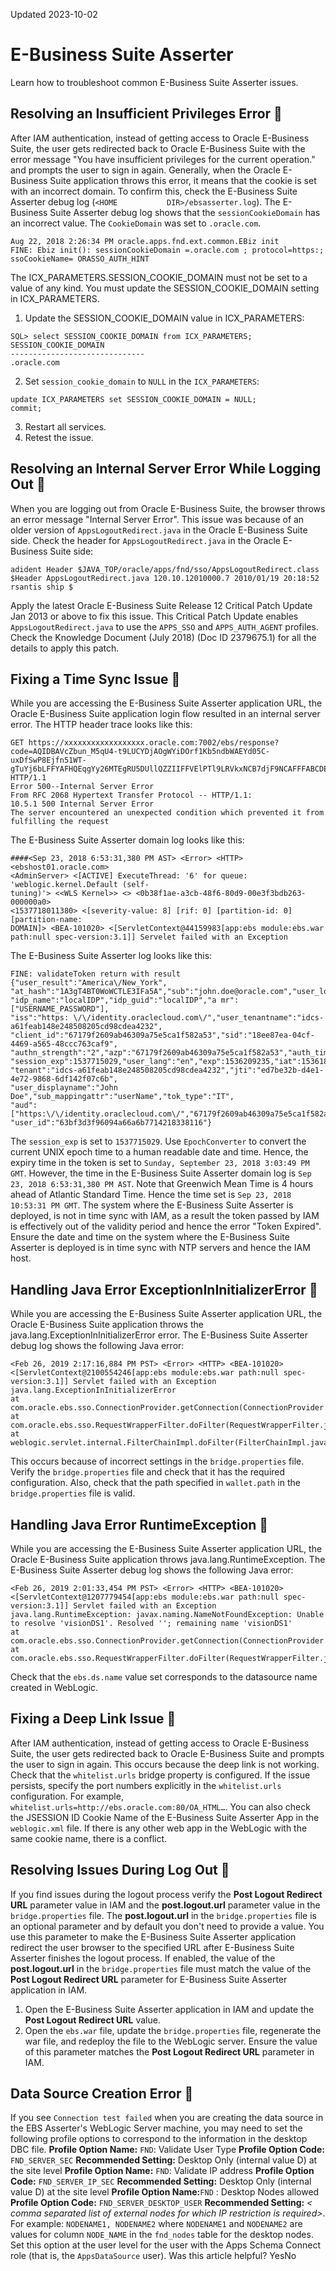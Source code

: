 Updated 2023-10-02
# E-Business Suite Asserter
Learn how to troubleshoot common E-Business Suite Asserter issues.
## Resolving an Insufficient Privileges Error 🔗 
After IAM authentication, instead of getting access to Oracle E-Business Suite, the user gets redirected back to Oracle E-Business Suite with the error message "You have insufficient privileges for the current operation." and prompts the user to sign in again.
Generally, when the Oracle E-Business Suite application throws this error, it means that the cookie is set with an incorrect domain. To confirm this, check the E-Business Suite Asserter debug log (`<HOME           DIR>/ebsasserter.log`). The E-Business Suite Asserter debug log shows that the `sessionCookieDomain` has an incorrect value. The `CookieDomain` was set to `.oracle.com`.
```
Aug 22, 2018 2:26:34 PM oracle.apps.fnd.ext.common.EBiz init
FINE: Ebiz init(): sessionCookieDomain =.oracle.com ; protocol=https:; ssoCookieName= ORASSO_AUTH_HINT
```

The ICX_PARAMETERS.SESSION_COOKIE_DOMAIN must not be set to a value of any kind. You must update the SESSION_COOKIE_DOMAIN setting in ICX_PARAMETERS.
  1. Update the SESSION_COOKIE_DOMAIN value in ICX_PARAMETERS:
```
SQL> select SESSION_COOKIE_DOMAIN from ICX_PARAMETERS;
SESSION_COOKIE_DOMAIN
------------------------------
.oracle.com
```

  2. Set `session_cookie_domain` to `NULL` in the `ICX_PARAMETERS`:
```
update ICX_PARAMETERS set SESSION_COOKIE_DOMAIN = NULL;
commit;
```

  3. Restart all services.
  4. Retest the issue.


## Resolving an Internal Server Error While Logging Out 🔗 
When you are logging out from Oracle E-Business Suite, the browser throws an error message "Internal Server Error".
This issue was because of an older version of `AppsLogoutRedirect.java` in the Oracle E-Business Suite side. 
Check the header for `AppsLogoutRedirect.java` in the Oracle E-Business Suite side:
```
adident Header $JAVA_TOP/oracle/apps/fnd/sso/AppsLogoutRedirect.class
$Header AppsLogoutRedirect.java 120.10.12010000.7 2010/01/19 20:18:52 rsantis ship $
```

Apply the latest Oracle E-Business Suite Release 12 Critical Patch Update Jan 2013 or above to fix this issue. This Critical Patch Update enables `AppsLogoutRedirect.java` to use the `APPS_SSO` and `APPS_AUTH_AGENT` profiles. Check the Knowledge Document (July 2018) (Doc ID 2379675.1) for all the details to apply this patch.
## Fixing a Time Sync Issue 🔗 
While you are accessing the E-Business Suite Asserter application URL, the Oracle E-Business Suite application login flow resulted in an internal server error.
The HTTP header trace looks like this:
```
GET https://xxxxxxxxxxxxxxxxxx.oracle.com:7002/ebs/response?code=AQIDBAVcZbun_M5qU4-t9LUCYDjAOgWYiDOrf1Kb5ndbWAEYd05C-uxDfSwP8Ejfn51WT-gTuYj6bLFFYAFHQEqgYy26MTEgRU5DUllQZZIIFFVElPTl9LRVkxNCB7djF9NCAFFFABCDEF= HTTP/1.1
Error 500--Internal Server Error
From RFC 2068 Hypertext Transfer Protocol -- HTTP/1.1:
10.5.1 500 Internal Server Error
The server encountered an unexpected condition which prevented it from fulfilling the request
```

The E-Business Suite Asserter domain log looks like this:
```
####<Sep 23, 2018 6:53:31,380 PM AST> <Error> <HTTP> <ebshost01.oracle.com>
<AdminServer> <[ACTIVE] ExecuteThread: '6' for queue: 'weblogic.kernel.Default (self-
tuning)'> <<WLS Kernel>> <> <0b38f1ae-a3cb-48f6-80d9-00e3f3bdb263-000000a0>
<1537718011380> <[severity-value: 8] [rif: 0] [partition-id: 0] [partition-name:
DOMAIN]> <BEA-101020> <[ServletContext@44159983[app:ebs module:ebs.war
path:null spec-version:3.1]] Servelet failed with an Exception
```

The E-Business Suite Asserter log looks like this:
```
FINE: validateToken return with result {"user_result":"America\/New_York",
"at_hash":"1A3gT4BT0WoWCTLE3IFa5A","sub":"john.doe@oracle.com","user_locale":"en",
"idp_name":"localIDP","idp_guid":"localIDP","a mr":["USERNAME_PASSWORD"],
"iss":"https: \/\/identity.oraclecloud.com\/","user_tenantname":"idcs-a61feab148e248508205cd98cdea4232",
"client_id":"67179f2609ab46309a75e5ca1f582a53","sid":"18ee87ea-04cf-4469-a565-48ccc763caf9",
"authn_strength":"2","azp":"67179f2609ab46309a75e5ca1f582a53","auth_time":"1536180435",
"session_exp":1537715029,"user_lang":"en","exp":1536209235,"iat":1536180437"idp_type":"LOCAL",
"tenant":"idcs-a61feab148e248508205cd98cdea4232","jti":"ed7be32b-d4e1-4e72-9868-6df142f07c6b",
"user_displayname":"John Doe","sub_mappingattr":"userName","tok_type":"IT",
"aud":["https:\/\/identity.oraclecloud.com\/","67179f2609ab46309a75e5ca1f582a53"],
"user_id":"63bf3d3f96094a66a6b7714218338116"}
```

The `session_exp` is set to `1537715029`. Use `EpochConverter` to convert the current UNIX epoch time to a human readable date and time. Hence, the expiry time in the token is set to `Sunday, September 23, 2018 3:03:49 PM GMT`. However, the time in the E-Business Suite Asserter domain log is `Sep 23, 2018 6:53:31,380 PM AST`. Note that Greenwich Mean Time is 4 hours ahead of Atlantic Standard Time. Hence the time set is `Sep 23, 2018 10:53:31 PM GMT`. The system where the E-Business Suite Asserter is deployed, is not in time sync with IAM, as a result the token passed by IAM is effectively out of the validity period and hence the error "Token Expired".
Ensure the date and time on the system where the E-Business Suite Asserter is deployed is in time sync with NTP servers and hence the IAM host.
## Handling Java Error ExceptionInInitializerError 🔗 
While you are accessing the E-Business Suite Asserter application URL, the Oracle E-Business Suite application throws the java.lang.ExceptionInInitializerError error.
The E-Business Suite Asserter debug log shows the following Java error:
```
<Feb 26, 2019 2:17:16,884 PM PST> <Error> <HTTP> <BEA-101020> 
<[ServletContext@2100554246[app:ebs module:ebs.war path:null spec-version:3.1]] Servlet failed with an Exception
java.lang.ExceptionInInitializerError
at com.oracle.ebs.sso.ConnectionProvider.getConnection(ConnectionProvider.java:36)
at com.oracle.ebs.sso.RequestWrapperFilter.doFilter(RequestWrapperFilter.java:34)
at weblogic.servlet.internal.FilterChainImpl.doFilter(FilterChainImpl.java:78)
```

This occurs because of incorrect settings in the `bridge.properties` file. Verify the `bridge.properties` file and check that it has the required configuration. Also, check that the path specified in `wallet.path` in the `bridge.properties` file is valid.
## Handling Java Error RuntimeException 🔗 
While you are accessing the E-Business Suite Asserter application URL, the Oracle E-Business Suite application throws java.lang.RuntimeException.
The E-Business Suite Asserter debug log shows the following Java error:
```
<Feb 26, 2019 2:01:33,454 PM PST> <Error> <HTTP> <BEA-101020> 
<[ServletContext@1207779454[app:ebs module:ebs.war path:null spec-version:3.1]] Servlet failed with an Exception
java.lang.RuntimeException: javax.naming.NameNotFoundException: Unable to resolve 'visionDS1'. Resolved ''; remaining name 'visionDS1'
at com.oracle.ebs.sso.ConnectionProvider.getConnection(ConnectionProvider.java:42)
at com.oracle.ebs.sso.RequestWrapperFilter.doFilter(RequestWrapperFilter.java:34)
```

Check that the `ebs.ds.name` value set corresponds to the datasource name created in WebLogic.
## Fixing a Deep Link Issue 🔗 
After IAM authentication, instead of getting access to Oracle E-Business Suite, the user gets redirected back to Oracle E-Business Suite and prompts the user to sign in again.
This occurs because the deep link is not working.
Check that the `whitelist.urls` bridge property is configured. If the issue persists, specify the port numbers explicitly in the `whitelist.urls` configuration. For example, `whitelist.urls=http://ebs.oracle.com:80/OA_HTML…`. You can also check the JSESSION ID Cookie Name of the E-Business Suite Asserter App in the `weblogic.xml` file. If there is any other web app in the WebLogic with the same cookie name, there is a conflict.
## Resolving Issues During Log Out 🔗 
If you find issues during the logout process verify the **Post Logout Redirect URL** parameter value in IAM and the **post.logout.url** parameter value in the `bridge.properties` file.
The **post.logout.url** in the `bridge.properties` file is an optional parameter and by default you don't need to provide a value. You use this parameter to make the E-Business Suite Asserter application redirect the user browser to the specified URL after E-Business Suite Asserter finishes the logout process.
If enabled, the value of the **post.logout.url** in the `bridge.properties` file must match the value of the **Post Logout Redirect URL** parameter for E-Business Suite Asserter application in IAM.
  1. Open the E-Business Suite Asserter application in IAM and update the **Post Logout Redirect URL** value.
  2. Open the `ebs.war` file, update the `bridge.properties` file, regenerate the war file, and redeploy the file to the WebLogic server. Ensure the value of this parameter matches the **Post Logout Redirect URL** parameter in IAM.


## Data Source Creation Error 🔗 
If you see `Connection test failed` when you are creating the data source in the EBS Asserter's WebLogic Server machine, you may need to set the following profile options to correspond to the information in the desktop DBC file.
**Profile Option Name:** `FND`: Validate User Type
**Profile Option Code:** `FND_SERVER_SEC`
**Recommended Setting:** Desktop Only (internal value D) at the site level
**Profile Option Name:** `FND`: Validate IP address
**Profile Option Code:** `FND_SERVER_IP_SEC`
**Recommended Setting:** Desktop Only (internal value D) at the site level
**Profile Option Name:**`FND` : Desktop Nodes allowed
**Profile Option Code:** `FND_SERVER_DESKTOP_USER`
**Recommended Setting:** _< comma separated list of external nodes for which IP restriction is required>_.
For example: `NODENAME1, NODENAME2` where `NODENAME1` and `NODENAME2` are values for column `NODE_NAME` in the `fnd_nodes` table for the desktop nodes. Set this option at the user level for the user with the Apps Schema Connect role (that is, the `AppsDataSource` user).
Was this article helpful?
YesNo

